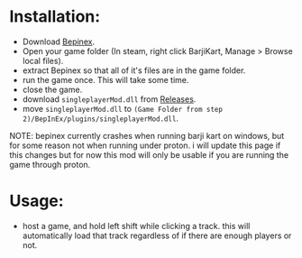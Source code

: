 # Installation:
- Download [Bepinex](https://builds.bepinex.dev/projects/bepinex_be/577/BepInEx_UnityIL2CPP_x64_ec79ad0_6.0.0-be.577.zip).
- Open your game folder (In steam, right click BarjiKart, Manage > Browse local files).
- extract Bepinex so that all of it's files are in the game folder.
- run the game once. This will take some time.
- close the game.
- download `singleplayerMod.dll` from [Releases](https://github.com/o7Moon/BarjiKart.Singleplayer/releases).
- move `singleplayerMod.dll` to `(Game Folder from step 2)/BepInEx/plugins/singleplayerMod.dll`.

NOTE: bepinex currently crashes when running barji kart on windows, but for some reason not when running under proton. i will update this page if this changes but for now this mod will only be usable if you are running the game through proton.


# Usage:
- host a game, and hold left shift while clicking a track. this will automatically load that track regardless of if there are enough players or not.
